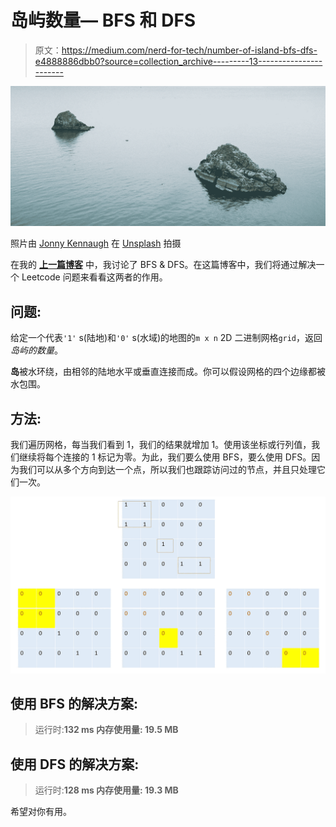 # 岛屿数量— BFS 和 DFS

> 原文：<https://medium.com/nerd-for-tech/number-of-island-bfs-dfs-e4888886dbb0?source=collection_archive---------13----------------------->

![](img/4f4195d0d1625a9735894a1a562e784a.png)

照片由 [Jonny Kennaugh](https://unsplash.com/@jonny_k?utm_source=unsplash&utm_medium=referral&utm_content=creditCopyText) 在 [Unsplash](https://unsplash.com/s/photos/islands?utm_source=unsplash&utm_medium=referral&utm_content=creditCopyText) 拍摄

在我的 [**上一篇博客**](/nerd-for-tech/dfs-bfs-introduction-26a65fca2344) 中，我讨论了 BFS & DFS。在这篇博客中，我们将通过解决一个 Leetcode 问题来看看这两者的作用。

## 问题:

给定一个代表`'1'` s(陆地)和`'0'` s(水域)的地图的`m x n` 2D 二进制网格`grid`，返回*岛屿的数量*。

**岛**被水环绕，由相邻的陆地水平或垂直连接而成。你可以假设网格的四个边缘都被水包围。

## **方法:**

我们遍历网格，每当我们看到 1，我们的结果就增加 1。使用该坐标或行列值，我们继续将每个连接的 1 标记为零。为此，我们要么使用 BFS，要么使用 DFS。因为我们可以从多个方向到达一个点，所以我们也跟踪访问过的节点，并且只处理它们一次。

![](img/81fca5ef7b50ed773d105011498fd767.png)

## 使用 BFS 的解决方案:

> 运行时:**132 ms
> 内存使用量: **19.5 MB****

## 使用 DFS 的解决方案:

> 运行时:**128 ms
> 内存使用量: **19.3 MB****

希望对你有用。